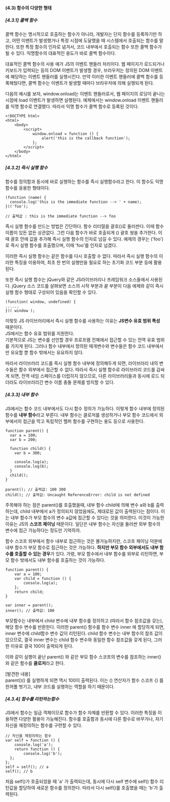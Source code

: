 <h4> (4.3) 함수의 다양한 형태 </h4>

<h5> [4.3.1] 콜백 함수 </h5>
<p> 콜백 함수는 명시적으로 호출하는 함수가 아니라, 개발자는 단지 함수를 등록하기만 하고, 
  어떤 이벤트가 발생했거나 특정 시점에 도달했을 때 시스템에서 호출되는 함수를 말한다. 
  또한 특정 함수의 인자로 념겨서, 코드 내부에서 호출되는 함수 또한 콜백 함수가 될 수 있다.
  익명함수의 대표적인 용도가 바로 콜백 함수이다. </p>
  
<p> 대표적인 콜백 함수의 사용 예가 JS의 이벤트 핸들러 처리이다. 웹 페이지가 로드되거나 키보드가 입력되는 등의 DOM 
  이벤트가 발생할 경우, 브라우저는 정의된 DOM 이벤트에 해당하는 이벤트 핸들러를 실행시킨다. 만약 이러한 이벤트 핸들러에
  콜백 함수를 등록해뒀다면, 콜백 함수는 이벤트가 발생할 때마다 브라우저에 의해 실행되게 된다. </p>

<p> 다음의 예시를 보자, window.onload는 이벤트 핸들러로서, 웹 페이지의 로딩이 끝나는 시점에 load 이벤트가 발생하면 실행된다.
  예제에서는 window.onload 이벤트 핸들러를 익명 함수로 연결했다. 따라서 익명 함수가 콜백 함수로 등록된 것이다. </p>

```
<!DOCTYPE html>
<html>
    <body>
        <script>
            window.onload = function () {
                alert('this is the callback function');
            };
        </script>
    </body>
</html>
```

<h5> [4.3.2] 즉시 실행 함수 </h5>
<p> 함수를 정의함과 동시에 바로 실행하는 함수를 즉시 실행함수라고 한다. 이 함수도 익명 함수를 응용한 형태이다. </p>

```
(function (name) {
  console.log('this is the immediate function --> ' + name);
})('foo');

// 출력값 : this is the immediate function --> foo
```

<p> 즉시 실행 함수를 만드는 방법은 간단하다. 함수 리터럴을 괄호()로 둘러싼다. 이때 함수 이름이 있든 없든 상관없다.
그런 다음 함수가 바로 호출되게 () 괄호 쌍을 추가한다. 이때 괄호 안에 값을 추가해 즉시 실행 함수의 인자로 넘길 수 있다.
예제의 경우는 ('foo')로 즉시 실행 함수를 호출했으며, 이때 'foo'를 인자로 넘겼다. </p>

<p> 이러한 즉시 실행 함수는 같은 함수를 다시 호출할 수 없다. 따라서 즉시 실행 함수의 이러한 특징을 이용하여, 최초 한 번의 실행만을 필요로 하는 초기화 코드 부분 등에 활용된다. </p>

<p> 또한 즉시 실행 함수는 jQuery와 같은 JS라이브러리나 프레임워크 소스들에서 사용된다. jQuery 소스 코드를 살펴보면 소스의 시작 부분과 끝 부분이 다음 에제와 같이 즉시 실행 함수 형태로 구성되어 있음을 확인할 수 있다. </p>

```
(function( window, undefined) {
......
})( window );
```

<p> 이렇듯 JS 라이브러리에서 즉시 실행 함수를 사용하는 이유는 <b> JS변수 유효 범위 특성</b> 때문이다. <br>
JS에서는 함수 유효 범위를 지원한다. <br>
  기본적으로 JS는 변수를 선언할 경우 프로프램 전체에서 접근할 수 있는 전역 유효 범위를 가지게 된다. 그러나 함수 내부에서 정의된 매개변수와 변수들은 함수 코드 내부에서만 유요할 뿐 함수 밖에서는 유요하지 않다. </p> 
  
<p> 따라서 라이브러리 코드를 즉시 실행 함수 내부에 정의해두게 되면, 라이브러리 내의 변수들은 함수 외부에서 접근할 수 없다. 따라서 즉시 실행 함수로 라이브러리 코드를 감싸게 되면, 전역 네임 스페이스를 더럽히지 않으므로, 다른 라이브러리들과 동시에 로드 되더라도 라이브러리간 변수 이름 충돌 문제를 방지할 수 있다. </p>


<h5> [4.3.3] 내부 함수 </h5>
<p> JS에서는 함수 코드 내부에서도 다시 함수 정의가 가능하다. 이렇게 함수 내부에 정의된 함수를 <b>내부 함수</b>라고 부른다. 내부 함수는 클로저를 생성하거나 부모 함수 코드에서 외부에서의 접근을 막고 독립적인 헬퍼 함수를 구현하는 용도 등으로 사용한다. </p>

```
function parent() {
  var a = 100;
  var b = 200;
  
  function child() {
    var b = 300;
    
    console.log(a);
    console.log(b);
  }
  child();
}

parent(); // 출력값: 100 300
child(); // 출력값: Uncaught ReferenceError: child is not defined
```

<p> 주목해야 하는 점은 parent()를 호출했을때, 내부 함수 child에 의해 변수 a와 b를 출력하는데, child 내부에서 a가 정의되지 않았음에도, 제대로된 값이 출력된다는 점이다. 이는 내부 함수가 부모 함수의 변수 a값에 접근할 수 있다는 것을 의미한다. 
  이것이 가능한 이유는 JS의 <b>스코프 체이닝</b> 때문이다. 일단은 내부 함수는 자신을 둘러싼 외부 함수의 변수에 접근 가능하다는 정도만 기억하자. </p>
  
<p> 함수 스코프 외부에서 함수 내부로 접근하는 것은 불가능하지만, 스코프 체이닝 덕분에 내부 함수가 부모 함수로 접근하는 것은 가능하다. <b>하지만 부모 함수 외부에서도 내부 함수를 호출할 수 있는 경우</b>가 있다. 가령, 부모 함수에서 내부 함수를 외부로 리턴하면, 부모 함수 밖에서도 내부 함수를 호출하는 것이 가능하다. </p>

```
function parent() {
    var a = 100;
    var child = function () {
        console.log(a);
    };
    return child;
}

var inner = parent();
inner(); // 출력값: 100
```

<p> 부모함수는 내부에서 child 변수에 내부 함수를 정의하고 (따라서 함수 참조값을 갖는), 해당 함수 변수를 반환한다. 이러한 parent() 함수를 함수 변수 inner 에 할당하게 되면, inner 변수에 child함수 변수 값이 리턴된다. child 함수 변수는 내부 함수의 참조 값이 있으므로, 결국 inner 변수는 child 함수 변수와 동일한 함수 참조값을 갖게 된다, 그러한 이유로 결국 100이 출력되게 된다. </p>

<p> 이와 같이 실행이 끝난 parent() 와 같은 부모 함수 스코프의 변수를 참조하는 inner()와 같은 함수를 <b>클로저</b>라고 한다. </p> 

<p> [발견한 내용]<br>
  parent()() 를 실행하게 되면 역시 100이 출력된다. 이는 () 연산자가 함수 스코프 {} 를 한꺼풀 벗기고, 내부 코드를 실행하는 역할을 하기 때문이다. </p> 

<h5> [4.3.4] 함수를 리턴하는함수 </h5>
<p> JS에서 함수는 일급 객체이므로 함수가 함수 자체를 반환할 수 있다. 이러한 특징을 이용하면 다양한 활용이 가능해진다. 
  함수를 호출함과 동시에 다른 함수로 바꾸거나, 자기 자신을 재정의하는 함수를 구련할 수 있다. </p>
  
```
// 자신을 재정의하는 함수 
var self = function () {
    console.log('a');
    return function () {
        console.log('b');
  };
};
self = self(); // a
self(); // b
```

<p> 처음 self()가 호출되었을 때 'a' 가 출력되는데, 동시에 다시 self 변수에 self() 함수 리턴값을 할당하여 새로운 함수를 정의한다. 따라서 다시 self()를 호출했을 때는 'b'가 출력된다. </p>

